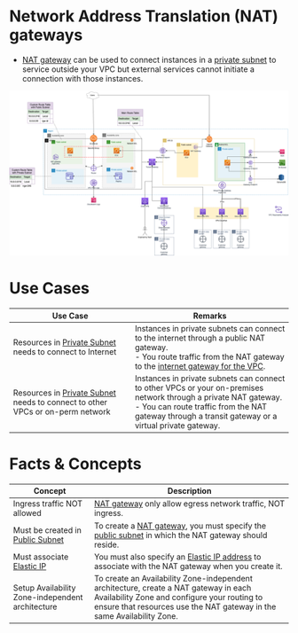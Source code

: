 # Network Address Translation (NAT) gateways
- [NAT gateway](https://docs.aws.amazon.com/vpc/latest/userguide/vpc-nat-gateway.html) can be used to connect instances in a [private subnet](../../Subnets.md) to service outside your VPC but external services cannot initiate a connection with those instances.

![](../../assets/AWS_VPC.png)

# Use Cases

| Use Case                                                                                          | Remarks                                                                                                                                                                                                                    |
|---------------------------------------------------------------------------------------------------|----------------------------------------------------------------------------------------------------------------------------------------------------------------------------------------------------------------------------|
| Resources in [Private Subnet](../../Subnets.md) needs to connect to Internet                      | Instances in private subnets can connect to the internet through a public NAT gateway.<br/>- You route traffic from the NAT gateway to the [internet gateway for the VPC](../../InternetGateway.md).                       |
| Resources in [Private Subnet](../../Subnets.md) needs to connect to other VPCs or on-perm network | Instances in private subnets can connect to other VPCs or your on-premises network through a private NAT gateway.<br/>- You can route traffic from the NAT gateway through a transit gateway or a virtual private gateway. |

# Facts & Concepts

| Concept                                                                           | Description                                                                                                                                                                                                    |
|-----------------------------------------------------------------------------------|----------------------------------------------------------------------------------------------------------------------------------------------------------------------------------------------------------------|
| Ingress traffic NOT allowed                                                       | [NAT gateway]() only allow egress network traffic, NOT ingress.                                                                                                                                                |
| Must be created in [Public Subnet](../../Subnets.md)                              | To create a [NAT gateway](), you must specify the [public subnet](../../Subnets.md) in which the NAT gateway should reside.                                                                                    |
| Must associate [Elastic IP](../../../../3_ComputeServices/AmazonEC2/ElasticIP.md) | You must also specify an [Elastic IP address](../../../../3_ComputeServices/AmazonEC2/ElasticIP.md) to associate with the NAT gateway when you create it.                                                      |
| Setup Availability Zone-independent architecture                                  | To create an Availability Zone-independent architecture, create a NAT gateway in each Availability Zone and configure your routing to ensure that resources use the NAT gateway in the same Availability Zone. |
